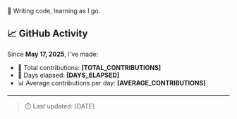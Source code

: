 🎱 Writing code, learning as I go.

## 📈 GitHub Activity

Since **May 17, 2025**, I've made:

- 🧮 Total contributions: **[TOTAL_CONTRIBUTIONS]**  
- 📆 Days elapsed: **[DAYS_ELAPSED]**  
- 📊 Average contributions per day: **[AVERAGE_CONTRIBUTIONS]**

---

> ⏱️ Last updated: [DATE]
